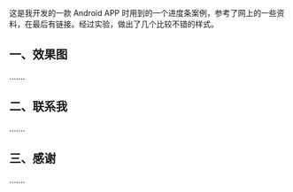 
这是我开发的一款 Android APP 时用到的一个进度条案例，参考了网上的一些资料，在最后有链接。经过实验，做出了几个比较不错的样式。
## 一、效果图

.......

## 二、联系我

.......

## 三、感谢

.......

